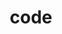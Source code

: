---
layout: profiles
permalink: /code/
title: code
description: <p>Some of the open-source projects I work on. See my <a href="https://github.com/nkern">GitHub page</a> for a more complete list.</p>
nav: true
nav_order: 3

profiles:
  # if you want to include more than one profile, just replicate the following block
  # and create one content file for each profile inside _pages/
  - align: right
    image: icon_dark.jpg
    content: profile_bayeslim_code.md
    image_circular: false # crops the image to make it circular
    more_info:

  - align: right
    image: h1c_idr2_flow.png
    content: profile_heracal.md
    image_circular: false # crops the image to make it circular
    more_info: >
      <p>A software flowchart for the HERA analysis pipeline.</p>

  - align: right
    image: py21cmnet.png
    content: profile_py21cmnet.md
    image_circular: false # crops the image to make it circular
    more_info: >
      <p>Cosmological image segmentation with convolutional neural networks.</p>

  - align: right
    image: comparison_tri_plot.png
    content: profile_emupy.md
    image_circular: false # crops the image to make it circular
    more_info: >
      <p>Posterior inference of a Cosmic Dawn simulation, accelerated with emulators.</p>
---